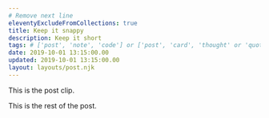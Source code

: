 ```yaml
---
# Remove next line
eleventyExcludeFromCollections: true
title: Keep it snappy
description: Keep it short
tags: # ['post', 'note', 'code'] or ['post', 'card', 'thought' or 'quote' or 'idea'] or ['arcticle, 'code']
date: 2019-10-01 13:15:00.00
updated: 2019-10-01 13:15:00.00
layout: layouts/post.njk
---
```


This is the post clip.

<!END clip>

This is the rest of the post.
